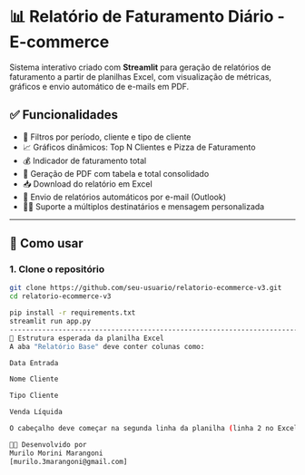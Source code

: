 # 📊 Relatório de Faturamento Diário - E-commerce

Sistema interativo criado com **Streamlit** para geração de relatórios de faturamento a partir de planilhas Excel, com visualização de métricas, gráficos e envio automático de e-mails em PDF.

## ✅ Funcionalidades

- 📅 Filtros por período, cliente e tipo de cliente
- 📈 Gráficos dinâmicos: Top N Clientes e Pizza de Faturamento
- 💰 Indicador de faturamento total
- 📄 Geração de PDF com tabela e total consolidado
- 📥 Download do relatório em Excel
- 📧 Envio de relatórios automáticos por e-mail (Outlook)
- 🧑‍💼 Suporte a múltiplos destinatários e mensagem personalizada
------------------------------------------------------------------------------------------------
## 🚀 Como usar

### 1. Clone o repositório

```bash
git clone https://github.com/seu-usuario/relatorio-ecommerce-v3.git
cd relatorio-ecommerce-v3

pip install -r requirements.txt
streamlit run app.py
------------------------------------------------------------------------------------------------
📁 Estrutura esperada da planilha Excel
A aba "Relatório Base" deve conter colunas como:

Data Entrada

Nome Cliente

Tipo Cliente

Venda Líquida

O cabeçalho deve começar na segunda linha da planilha (linha 2 no Excel).

👨‍💻 Desenvolvido por
Murilo Morini Marangoni
[murilo.3marangoni@gmail.com]
